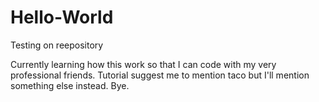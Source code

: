 # Hello-World
Testing on reepository

Currently learning how this work so that I can code with my very professional friends.
Tutorial suggest me to mention taco but I'll mention something else instead.
Bye.
